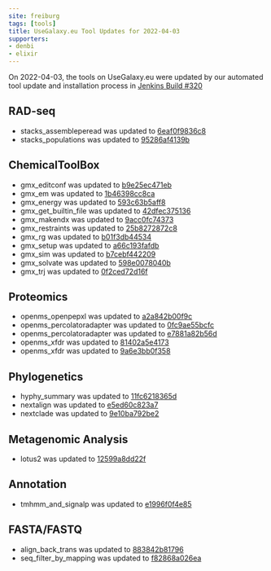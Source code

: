 ```yaml
---
site: freiburg
tags: [tools]
title: UseGalaxy.eu Tool Updates for 2022-04-03
supporters:
- denbi
- elixir
---
```


On 2022-04-03, the tools on UseGalaxy.eu were updated by our automated tool update and installation process in [Jenkins Build #320](https://build.galaxyproject.eu/job/usegalaxy-eu/job/install-tools/#320/)


## RAD-seq

- stacks_assembleperead was updated to [6eaf0f9836c8](https://toolshed.g2.bx.psu.edu/view/iuc/stacks_assembleperead/6eaf0f9836c8)
- stacks_populations was updated to [95286af4139b](https://toolshed.g2.bx.psu.edu/view/iuc/stacks_populations/95286af4139b)

## ChemicalToolBox

- gmx_editconf was updated to [b9e25ec471eb](https://toolshed.g2.bx.psu.edu/view/chemteam/gmx_editconf/b9e25ec471eb)
- gmx_em was updated to [1b46398cc8ca](https://toolshed.g2.bx.psu.edu/view/chemteam/gmx_em/1b46398cc8ca)
- gmx_energy was updated to [593c63b5aff8](https://toolshed.g2.bx.psu.edu/view/chemteam/gmx_energy/593c63b5aff8)
- gmx_get_builtin_file was updated to [42dfec375136](https://toolshed.g2.bx.psu.edu/view/chemteam/gmx_get_builtin_file/42dfec375136)
- gmx_makendx was updated to [9acc0fc74373](https://toolshed.g2.bx.psu.edu/view/chemteam/gmx_makendx/9acc0fc74373)
- gmx_restraints was updated to [25b8272872c8](https://toolshed.g2.bx.psu.edu/view/chemteam/gmx_restraints/25b8272872c8)
- gmx_rg was updated to [b01f3db44534](https://toolshed.g2.bx.psu.edu/view/chemteam/gmx_rg/b01f3db44534)
- gmx_setup was updated to [a66c193fafdb](https://toolshed.g2.bx.psu.edu/view/chemteam/gmx_setup/a66c193fafdb)
- gmx_sim was updated to [b7cebf442209](https://toolshed.g2.bx.psu.edu/view/chemteam/gmx_sim/b7cebf442209)
- gmx_solvate was updated to [598e0078040b](https://toolshed.g2.bx.psu.edu/view/chemteam/gmx_solvate/598e0078040b)
- gmx_trj was updated to [0f2ced72d16f](https://toolshed.g2.bx.psu.edu/view/chemteam/gmx_trj/0f2ced72d16f)

## Proteomics

- openms_openpepxl was updated to [a2a842b00f9c](https://toolshed.g2.bx.psu.edu/view/galaxyp/openms_openpepxl/a2a842b00f9c)
- openms_percolatoradapter was updated to [0fc9ae55bcfc](https://toolshed.g2.bx.psu.edu/view/galaxyp/openms_percolatoradapter/0fc9ae55bcfc)
- openms_percolatoradapter was updated to [e7881a82b56d](https://toolshed.g2.bx.psu.edu/view/galaxyp/openms_percolatoradapter/e7881a82b56d)
- openms_xfdr was updated to [81402a5e4173](https://toolshed.g2.bx.psu.edu/view/galaxyp/openms_xfdr/81402a5e4173)
- openms_xfdr was updated to [9a6e3bb0f358](https://toolshed.g2.bx.psu.edu/view/galaxyp/openms_xfdr/9a6e3bb0f358)

## Phylogenetics

- hyphy_summary was updated to [11fc6218365d](https://toolshed.g2.bx.psu.edu/view/iuc/hyphy_summary/11fc6218365d)
- nextalign was updated to [e5ed60c823a7](https://toolshed.g2.bx.psu.edu/view/iuc/nextalign/e5ed60c823a7)
- nextclade was updated to [9e10ba792be2](https://toolshed.g2.bx.psu.edu/view/iuc/nextclade/9e10ba792be2)

## Metagenomic Analysis

- lotus2 was updated to [12599a8dd22f](https://toolshed.g2.bx.psu.edu/view/earlhaminst/lotus2/12599a8dd22f)

## Annotation

- tmhmm_and_signalp was updated to [e1996f0f4e85](https://toolshed.g2.bx.psu.edu/view/peterjc/tmhmm_and_signalp/e1996f0f4e85)

## FASTA/FASTQ

- align_back_trans was updated to [883842b81796](https://toolshed.g2.bx.psu.edu/view/peterjc/align_back_trans/883842b81796)
- seq_filter_by_mapping was updated to [f82868a026ea](https://toolshed.g2.bx.psu.edu/view/peterjc/seq_filter_by_mapping/f82868a026ea)

